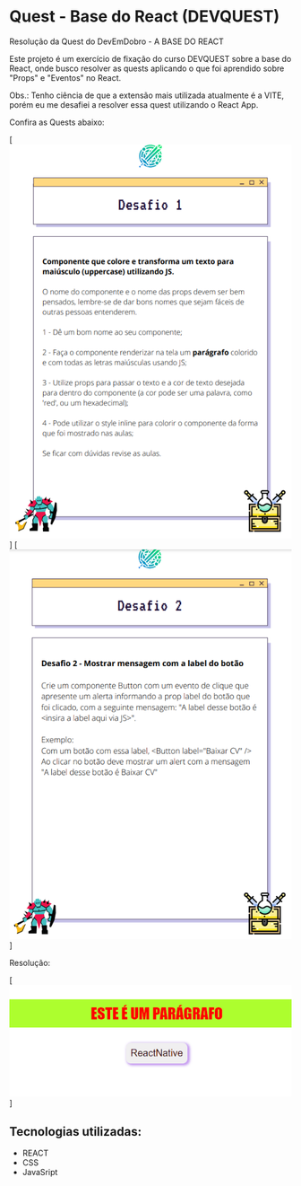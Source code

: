 # Quest - Base do React (DEVQUEST)

Resolução da Quest do DevEmDobro - A BASE DO REACT

Este projeto é um exercício de fixação do curso DEVQUEST sobre a base do React, onde busco resolver as quests
aplicando o que foi aprendido sobre "Props" e "Eventos" no React.

Obs.: Tenho ciência de que a extensão mais utilizada atualmente é a VITE, porém eu me desafiei
a resolver essa quest utilizando o React App.

Confira as Quests abaixo:

[<img src="./public/images/Desafio1.png" alt="Primeira Quest">]
[<img src="./public/images/Desafio2.png" alt="Segunda Quest">]

Resolução:

[<img src="./public/images/questResolvida.gif" alt="Resolução das Quests">]

## Tecnologias utilizadas:

- REACT
- CSS
- JavaSript
